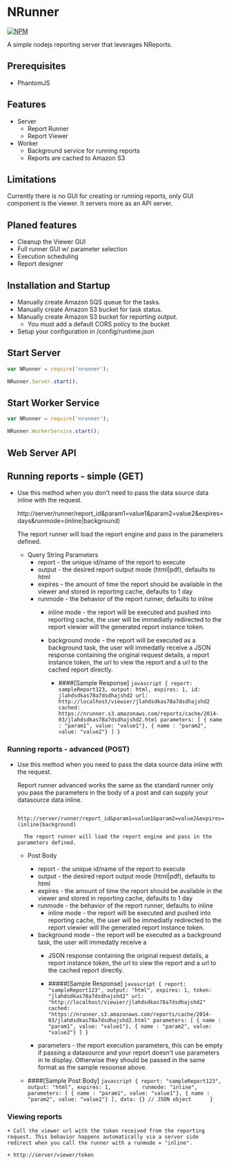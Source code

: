# NRunner
[![NPM](https://nodei.co/npm/nrunner.png?downloads=true&downloadRank=true&stars=true)](https://nodei.co/npm/nrunner/)

A simple nodejs reporting server that leverages NReports.

## Prerequisites
* PhantomJS

## Features
* Server
	+ Report Runner
	+ Report Viewer
* Worker
	+ Background service for running reports
	+ Reports are cached to Amazon S3

## Limitations
Currently there is no GUI for creating or running reports, only GUI component is the viewer. It servers more as an API server.

## Planed features
* Cleanup the Viewer GUI
* Full runner GUI w/ parameter selection
* Execution scheduling
* Report designer

## Installation and Startup
* Manually create Amazon SQS queue for the tasks.
* Manually create Amazon S3 bucket for task status.
* Manually create Amazon S3 bucket for reporting output.
	+ You must add a default CORS policy to the bucket
* Setup your configuration in /config/runtime.json

## Start Server
```javascript
var NRunner = require('nrunner');

NRunner.Server.start();

```

## Start Worker Service
```javascript
var NRunner = require('nrunner');

NRunner.WorkerService.start();

```

## Web Server API

## Running reports - simple (GET)

* Use this method when you don't need to pass the data source data inline with the request.

	http://server/runner/report_id&param1=value1&param2=value2&expires=days&runmode=(inline|background)

	The report runner will load the report engine and pass in the parameters defined.
	 
	+ Query String Parameters
		+ report - the unique id/name of the report to execute
		+ output - the desired report output mode (html|pdf), defaults to html
		+ expires - the amount of time the report should be available in the viewer and stored in reporting cache, defaults to 1 day
		+ runmode - the behavior of the report runner, defaults to inline
			+ inline mode - the report will be executed and pushed into reporting cache, the user will be immediatly redirected to the report viewier will the generated report instance token.
			+ background mode - the report will be executed as a background task, the user will immedatly receive a JSON response containing the original request details, a report instance token, the url to view the report and a url to the cached report directly.
	   					  
				+ ####[Sample Response]
						```javascript
							  {
							  	report: sampleReport123,
							  	output: html,
							  	expires: 1,
							  	id: jlahdsdkas78a7dsdhajshd2
							  	url: http://localhost/viewier/jlahdsdkas78a7dsdhajshd2
							  	cached: https://nrunner.s3.amazonaws.com/reports/cache/2014-03/jlahdsdkas78a7dsdhajshd2.html
							  	parameters: [
							  		{ name : "param1", value: "value1"},
							  		{ name : "param2", value: "value2"}
							  	]
							  }   		
						```

### Running reports - advanced (POST)
* Use this method when you need to pass the data source data inline with the request.

	Report runner advanced works the same as the standard runner only you pass the parameters in the body of a post and can supply your datasource data inline.

		http://server/runner/report_id&param1=value1&param2=value2&expires=days&runmode=(inline|background)

		The report runner will load the report engine and pass in the parameters defined.

	+ Post Body
		+ report - the unique id/name of the report to execute
		+ output - the desired report output mode (html|pdf), defaults to html
		+ expires - the amount of time the report should be available in the viewer and stored in reporting cache, defaults to 1 day
		+ runmode - the behavior of the report runner, defaults to inline
			+ inline mode - the report will be executed and pushed into reporting cache, the user will be immediatly redirected to the report viewier will the generated report instance token.
		+ background mode - the report will be executed as a background task, the user will immedatly receive a
			+ JSON response containing the original request details, a report instance token, the url to view the report and a url to the cached report directly.
	   					  
			+ #####[Sample Response]
					  ```javascript
					  {
					  	report: "sampleReport123",
					  	output: "html",
					  	expires: 1,
					  	token: "jlahdsdkas78a7dsdhajshd2"
					  	url: "http://localhost/viewier/jlahdsdkas78a7dsdhajshd2"
					  	cached: "https://nrunner.s3.amazonaws.com/reports/cache/2014-03/jlahdsdkas78a7dsdhajshd2.html"
					  	parameters: [
					  		{ name : "param1", value: "value1"},
					  		{ name : "param2", value: "value2"}
					  	]
					  }
					  ```
		+ parameters - the report execution parameters, this can be empty if passing a datasource and your report doesn't use parameters in te display. Otherwise they should be passed in the same format as the sample resoonse above.

	+ ####[Sample Post Body]
			 ```javascript
			   {
			   	report: "sampleReport123",
			   	output: "html",
			   	expires: 1,   		
			   	runmode: "inline",
			   	parameters: [
			   		{ name : "param1", value: "value1"},
			   		{ name : "param2", value: "value2"}
			   	],
			   	data: {} // JSON object  	
			   }
			```
### Viewing reports
	+ Call the viewer url with the token received from the reporting request. This behavior happens automatically via a server side redirect when you call the runner with a runmode = "inline".

	+ http://server/viewer/token
